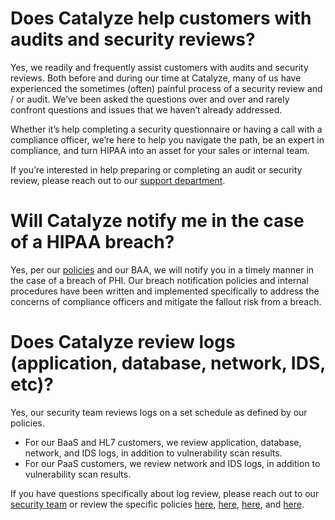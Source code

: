 # Does Catalyze help customers with audits and security reviews?

Yes, we readily and frequently assist customers with audits and security reviews. Both before and during our time at Catalyze, many of us have experienced the sometimes (often) painful process of a security review and / or audit. We’ve been asked the questions over and over and rarely confront questions and issues that we haven’t already addressed.

Whether it’s help completing a security questionnaire or having a call with a compliance officer, we’re here to help you navigate the path, be an expert in compliance, and turn HIPAA into an asset for your sales or internal team.

If you’re interested in help preparing or completing an audit or security review, please reach out to our [support department][1].

# Will Catalyze notify me in the case of a HIPAA breach?

Yes, per our [policies][2] and our BAA, we will notify you in a timely manner in the case of a breach of PHI. Our breach notification policies and internal procedures have been written and implemented specifically to address the concerns of compliance officers and mitigate the fallout risk from a breach.

# Does Catalyze review logs (application, database, network, IDS, etc)?

Yes, our security team reviews logs on a set schedule as defined by our policies.

- For our BaaS and HL7 customers, we review application, database, network, and IDS logs, in addition to vulnerability scan results.
- For our PaaS customers, we review network and IDS logs, in addition to vulnerability scan results.  

If you have questions specifically about log review, please reach out to our [security team][3] or review the specific policies [here][4], [here][5], [here][6], and [here][7]. 


[1]:	mailto:support@catalyze.io
[2]:	https://policy.catalyze.io/#catalyze-breach-policy
[3]:	mailto:security@catalyze.io
[4]:	https://policy.catalyze.io/#auditing-policies
[5]:	https://policy.catalyze.io/#intrusion-detection-policy
[6]:	https://policy.catalyze.io/#data-integrity-policy
[7]:	https://policy.catalyze.io/#vulnerability-scanning-policy97